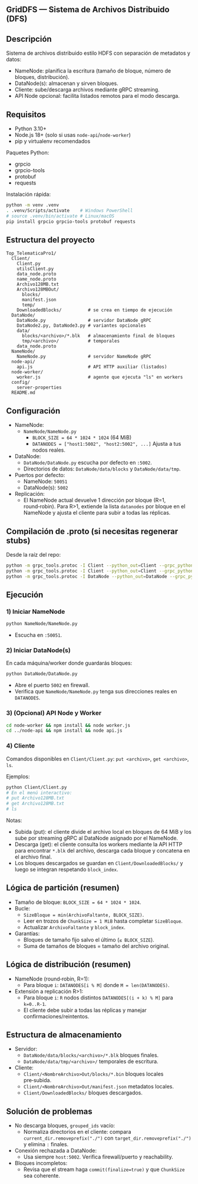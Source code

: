 ## GridDFS — Sistema de Archivos Distribuido (DFS)

## Descripción
Sistema de archivos distribuido estilo HDFS con separación de metadatos y datos:
- NameNode: planifica la escritura (tamaño de bloque, número de bloques, distribución).
- DataNode(s): almacenan y sirven bloques.
- Cliente: sube/descarga archivos mediante gRPC streaming.
- API Node opcional: facilita listados remotos para el modo descarga.

## Requisitos
- Python 3.10+
- Node.js 18+ (solo si usas `node-api`/`node-worker`)
- pip y virtualenv recomendados

Paquetes Python:
- grpcio
- grpcio-tools
- protobuf
- requests

Instalación rápida:
```bash
python -m venv .venv
. .venv/Scripts/activate    # Windows PowerShell
# source .venv/bin/activate # Linux/macOS
pip install grpcio grpcio-tools protobuf requests
```

## Estructura del proyecto
```text
Top_TelematicaPro1/
  Client/
    Client.py
    utilsClient.py
    data_node.proto
    name_node.proto
    Archivo128MB.txt
    Archivo128MBOut/
      blocks/
      manifest.json
      temp/
    DownloadedBlocks/          # se crea en tiempo de ejecución
  DataNode/
    DataNode.py                # servidor DataNode gRPC
    DataNode2.py, DataNode3.py # variantes opcionales
    data/
      blocks/<archivo>/*.blk   # almacenamiento final de bloques
      tmp/<archivo>/           # temporales
    data_node.proto
  NameNode/
    NameNode.py                # servidor NameNode gRPC
  node-api/
    api.js                     # API HTTP auxiliar (listados)
  node-worker/
    worker.js                  # agente que ejecuta "ls" en workers
  config/
    server-properties
  README.md
```

## Configuración
- NameNode:
  - `NameNode/NameNode.py`
    - `BLOCK_SIZE = 64 * 1024 * 1024` (64 MiB)
    - `DATANODES = ["host1:5002", "host2:5002", ...]`  Ajusta a tus nodos reales.
- DataNode:
  - `DataNode/DataNode.py` escucha por defecto en `:5002`.
  - Directorios de datos: `DataNode/data/blocks` y `DataNode/data/tmp`.
- Puertos por defecto:
  - NameNode: `50051`
  - DataNode(s): `5002`
- Replicación:
  - El NameNode actual devuelve 1 dirección por bloque (R=1, round‑robin). Para R>1, extiende la lista `datanodes` por bloque en el NameNode y ajusta el cliente para subir a todas las réplicas.

## Compilación de .proto (si necesitas regenerar stubs)
Desde la raíz del repo:
```bash
python -m grpc_tools.protoc -I Client --python_out=Client --grpc_python_out=Client Client/name_node.proto
python -m grpc_tools.protoc -I Client --python_out=Client --grpc_python_out=Client Client/data_node.proto
python -m grpc_tools.protoc -I DataNode --python_out=DataNode --grpc_python_out=DataNode DataNode/data_node.proto
```

## Ejecución

### 1) Iniciar NameNode
```bash
python NameNode/NameNode.py
```
- Escucha en `:50051`.

### 2) Iniciar DataNode(s)
En cada máquina/worker donde guardarás bloques:
```bash
python DataNode/DataNode.py
```
- Abre el puerto `5002` en firewall.
- Verifica que `NameNode/NameNode.py` tenga sus direcciones reales en `DATANODES`.

### 3) (Opcional) API Node y Worker
```bash
cd node-worker && npm install && node worker.js
cd ../node-api && npm install && node api.js
```

### 4) Cliente
Comandos disponibles en `Client/Client.py`: `put <archivo>`, `get <archivo>`, `ls`.

Ejemplos:
```bash
python Client/Client.py
# En el menú interactivo:
# put Archivo128MB.txt
# get Archivo128MB.txt
# ls
```

Notas:
- Subida (put): el cliente divide el archivo local en bloques de 64 MiB y los sube por streaming gRPC al DataNode asignado por el NameNode.
- Descarga (get): el cliente consulta los workers mediante la API HTTP para encontrar `*.blk` del archivo, descarga cada bloque y concatena en el archivo final.
- Los bloques descargados se guardan en `Client/DownloadedBlocks/` y luego se integran respetando `block_index`.

## Lógica de partición (resumen)
- Tamaño de bloque: `BLOCK_SIZE = 64 * 1024 * 1024`.
- Bucle:
  - `SizeBloque = min(ArchivoFaltante, BLOCK_SIZE)`.
  - Leer en trozos de `ChunkSize = 1 MiB` hasta completar `SizeBloque`.
  - Actualizar `ArchivoFaltante` y `block_index`.
- Garantías:
  - Bloques de tamaño fijo salvo el último (`≤ BLOCK_SIZE`).
  - Suma de tamaños de bloques = tamaño del archivo original.

## Lógica de distribución (resumen)
- NameNode (round‑robin, R=1):
  - Para bloque `i`: `DATANODES[i % M]` donde `M = len(DATANODES)`.
- Extensión a replicación R>1:
  - Para bloque `i`: `R` nodos distintos `DATANODES[(i + k) % M]` para `k=0..R-1`.
  - El cliente debe subir a todas las réplicas y manejar confirmaciones/reintentos.

## Estructura de almacenamiento
- Servidor:
  - `DataNode/data/blocks/<archivo>/*.blk`  bloques finales.
  - `DataNode/data/tmp/<archivo>/`           temporales de escritura.
- Cliente:
  - `Client/<NombreArchivo>Out/blocks/*.bin`  bloques locales pre‑subida.
  - `Client/<NombreArchivo>Out/manifest.json` metadatos locales.
  - `Client/DownloadedBlocks/`                bloques descargados.

## Solución de problemas
- No descarga bloques, `grouped_ids` vacío:
  - Normaliza directorios en el cliente: compara `current_dir.removeprefix("./")` con `target_dir.removeprefix("./")` y elimina `:` finales.
- Conexión rechazada a DataNode:
  - Usa siempre `host:5002`. Verifica firewall/puerto y reachability.
- Bloques incompletos:
  - Revisa que el stream haga `commit(finalize=true)` y que `ChunkSize` sea coherente.


